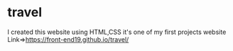 # travel
I created this website using HTML,CSS it's one of my first projects
website Link=>https://front-end19.github.io/travel/
